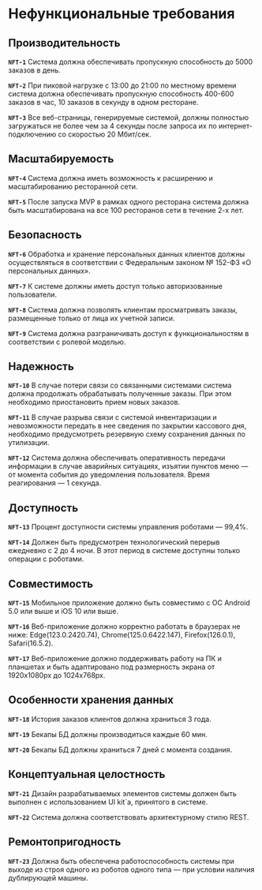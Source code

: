 # Нефункциональные требования

## Производительность

**`NFT-1`** Система должна обеспечивать пропускную способность до 5000 заказов в день.

**`NFT-2`** При пиковой нагрузке с 13:00 до 21:00 по местному времени система должна обеспечивать пропускную способность 400-600 заказов в час, 10 заказов в секунду в одном ресторане.

**`NFT-3`** Все веб-страницы, генерируемые системой, должны полностью загружаться не более чем за 4 секунды после запроса их по интернет-подключению со скоростью 20 Мбит/сек. 

## Масштабируемость

**`NFT-4`** Система должна иметь возможность к расширению и масштабированию ресторанной сети.

**`NFT-5`** После запуска MVP в рамках одного ресторана система должна быть масштабирована на все 100 ресторанов сети в течение 2-х лет.

## Безопасность

**`NFT-6`** Обработка и хранение персональных данных клиентов должны осуществляться в соответствии с Федеральным законом № 152-ФЗ «О персональных данных».

**`NFT-7`** К системе должны иметь доступ только авторизованные пользователи.

**`NFT-8`** Система должна позволять клиентам просматривать заказы, размещенные только от лица их учетной записи.

**`NFT-9`** Система должна разграничивать доступ к функциональностям в соответствии с ролевой моделью.

## Надежность

**`NFT-10`** В случае потери связи со связанными системами система должна продолжать обрабатывать полученные заказы. При этом необходимо приостановить прием новых заказов.

**`NFT-11`** В случае разрыва связи с системой инвентаризации и невозможности передать в нее сведения по закрытии кассового дня, необходимо предусмотреть резервную схему сохранения данных по утилизации.

**`NFT-12`** Система должна обеспечивать оперативность передачи информации в случае аварийных ситуациях, изъятии пунктов меню — от момента события до уведомления пользователя. Время реагирования — 1 секунда.

## Доступность

**`NFT-13`** Процент доступности системы управления роботами — 99,4%.

**`NFT-14`** Должен быть предусмотрен технологический перерыв ежедневно с 2 до 4 ночи. В этот период в системе доступны только операции с роботами.

## Совместимость

**`NFT-15`** Мобильное приложение должно быть совместимо с ОС Android 5.0 или выше и iOS 10 или выше. 

**`NFT-16`** Веб-приложение должно корректно работать в браузерах не ниже: Edge(123.0.2420.74), Chrome(125.0.6422.147), Firefox(126.0.1), Safari(16.5.2).

**`NFT-17`** Веб-приложение должно поддерживать работу на ПК и планшетах и быть адаптировано под размерность экрана от 1920х1080px до 1024х768px.

## Особенности хранения данных

**`NFT-18`** История заказов клиентов должна храниться 3 года.

**`NFT-19`** Бекапы БД должны производиться каждые 60 мин.

**`NFT-20`** Бекапы БД должны храниться 7 дней с момента создания.

## Концептуальная целостность

**`NFT-21`** Дизайн разрабатываемых элементов системы должен быть выполнен с использованием UI kit`а, принятого в системе.

**`NFT-22`** Система должна соответствовать архитектурному стилю REST. 

## Ремонтопригодность

**`NFT-23`** Должна быть обеспечена работоспособность системы при выходе из строя одного из роботов одного типа — при условии наличия дублирующей машины.
